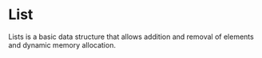# List
Lists is a basic data structure that allows addition and removal of elements and dynamic memory allocation.
